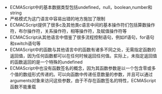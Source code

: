 - ECMAScript中的基本数据类型包括undefined，null，boolean,number和string
- 严格模式为这门语言中容易出错的地方施加了限制
- ECMACScript提供了很多c及其他类c语言中间的基本操作符们包括算数操作符，布尔操作符，关系操作符，相等操作符，及赋值操作符等
- ECMACScript从其他语言中借鉴了很多流程控制语句，例如if语句，for语句和switch语句等
- ECMAScript中的函数与其他语言中的函数有诸多不同之处，无需指定函数的返回值，因为任何函数都可以在任何时候返回任何值。实际上，未指定返回值的函数返回的是一个特殊的undefined
- ECMAScript中也没有函数签名的概念，因为其函数参数是以一个包含零或多个值的数组形式传递的。可以向函数中传递任意数量的参数，并且可以通过arguments对象来访问这些参数，由于不存在函数签名的特性，ECMAScript函数不能重载